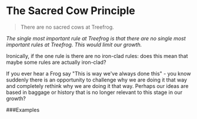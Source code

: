 # The Sacred Cow Principle

> There are no sacred cows at Treefrog.

<i>The single most important rule at Treefrog is that there are no single most important rules at Treefrog. This would limit our growth.</i>

Ironically, if the one rule is there are no iron-clad rules: does this mean that maybe some rules are actually iron-clad?

If you ever hear a Frog say "This is way we've always done this" - you know suddenly there is an opportunity to challenge why we are doing it that way and completely rethink why we are doing it that way. Perhaps our ideas are based in baggage or history that is no longer relevant to this stage in our growth?
 
###Examples


 